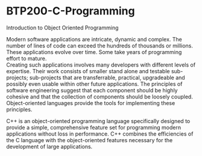 # BTP200-C-Programming
Introduction to Object Oriented Programming

 Modern software applications are intricate, dynamic and complex. 
 The number of lines of code can exceed the hundreds of thousands or millions. 
 These applications evolve over time.  Some take years of programming effort to mature.  
 Creating such applications involves many developers with different levels of expertise. 
 Their work consists of smaller stand alone and testable sub-projects; sub-projects that are transferrable, practical, 
 upgradeable and possibly even usable within other future applications. 
 The principles of software engineering suggest that each component should be highly 
 cohesive and that the collection of components should be loosely coupled. 
 Object-oriented languages provide the tools for implementing these principles. 

C++ is an object-oriented programming language specifically designed to provide a simple, 
comprehensive feature set for programming modern applications without loss in performance. 
C++ combines the efficiencies of the C language with the object-oriented features necessary for the development of large applications.  
